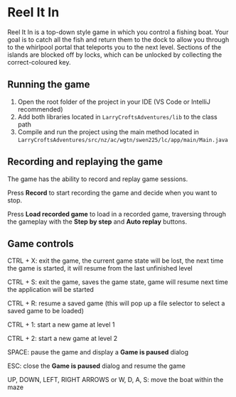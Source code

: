 # Reel It In

Reel It In is a top-down style game in which you control a fishing boat. Your goal is to catch all the fish and return them to the dock to allow you through to the whirlpool portal that teleports you to the next level. Sections of the islands are blocked off by locks, which can be unlocked by collecting the correct-coloured key.

## Running the game
1. Open the root folder of the project in your IDE (VS Code or IntelliJ recommended)
2. Add both libraries located in `LarryCroftsAdventures/lib` to the class path
3. Compile and run the project using the main method located in `LarryCroftsAdventures/src/nz/ac/wgtn/swen225/lc/app/main/Main.java`

## Recording and replaying the game
The game has the ability to record and replay game sessions.

Press **Record** to start recording the game and decide when you want to stop.

Press **Load recorded game** to load in a recorded game, traversing through the gameplay with the **Step by step** and **Auto replay** buttons. 

## Game controls
CTRL + X: exit the game, the current game state will be lost, the next time the game is started, it will resume from the last unfinished level

CTRL + S: exit the game, saves the game state, game will resume next time the application will be started

CTRL + R: resume a saved game (this will pop up a file selector to select a saved game to be loaded)

CTRL + 1: start a new game at level 1

CTRL + 2: start a new game at level 2

SPACE: pause the game and display a **Game is paused** dialog

ESC: close the **Game is paused** dialog and resume the game

UP, DOWN, LEFT, RIGHT ARROWS or W, D, A, S: move the boat within the maze
